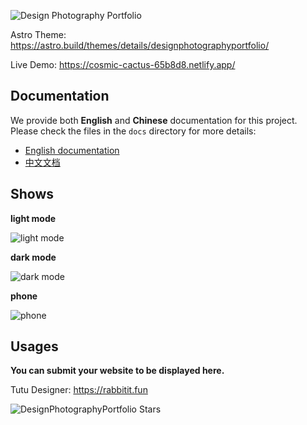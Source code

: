 ![Design Photography Portfolio](https://readme-typing-svg.demolab.com/?font=Roboto&size=40&duration=4000&pause=2000&color=5D5D5D&center=true&vCenter=true&width=540&lines=Design+Photography+Portfolio.)

Astro Theme: https://astro.build/themes/details/designphotographyportfolio/

Live Demo: https://cosmic-cactus-65b8d8.netlify.app/

## Documentation

We provide both **English** and **Chinese** documentation for this project.  
Please check the files in the `docs` directory for more details:

- [English documentation](./docs/README-en.md)
- [中文文档](./docs/README-zh.md)

## Shows

**light mode**

![light mode](./public/images/screenshot-light.webp)

**dark mode**

![dark mode](./public/images/screenshot-dark.webp)

**phone**

![phone](./public/images/screenshot-phone.webp)

## Usages

**You can submit your website to be displayed here.**

Tutu Designer: https://rabbitit.fun

![DesignPhotographyPortfolio Stars](https://api.star-history.com/svg?repos=pysunday/DesignPhotographyPortfolio)
